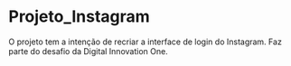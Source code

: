 # Projeto_Instagram
O projeto tem a intenção de recriar a interface de login do Instagram.
Faz parte do desafio da Digital Innovation One.
